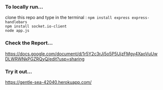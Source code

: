 ### To locally run...
clone this repo and type in the terminal : 
`npm install express express-handlebars`         
`npm install socket.io-client`      
`node app.js`      

### Check the Report...
https://docs.google.com/document/d/1r5Y2c3rJj5o5P5UjzFMgy4XaoVuUwDLWRWNkPGZRQyQ/edit?usp=sharing

### Try it out... 
https://gentle-sea-42040.herokuapp.com/
